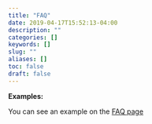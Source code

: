 ```yaml
---
title: "FAQ"
date: 2019-04-17T15:52:13-04:00
description: ""
categories: []
keywords: []
slug: ""
aliases: []
toc: false
draft: false
---
```



**Examples:**

You can see an example on the [FAQ page](/faq/)